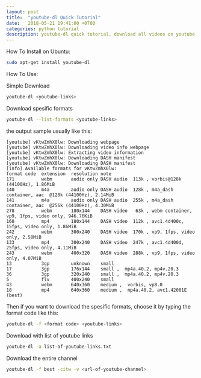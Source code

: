 ```yaml
---
layout: post
title:  "youtube-dl Quick Tutorial"
date:   2018-05-21 19:41:00 +0700
categories: python tutorial
description: youtube-dl quick tutorial, download all videos on youtube channel, download bulk of youtube links
---
```


How To Install on Ubuntu:

``` sh
sudo apt-get install youtube-dl
```

How To Use:

Simple Download

``` sh
youtube-dl <youtube-links>
```

Download spesific formats

``` sh
youtube-dl --list-formats <youtube-links>
```

the output sample usually like this:

    [youtube] vKtwZmhX0lw: Downloading webpage
    [youtube] vKtwZmhX0lw: Downloading video info webpage
    [youtube] vKtwZmhX0lw: Extracting video information
    [youtube] vKtwZmhX0lw: Downloading DASH manifest
    [youtube] vKtwZmhX0lw: Downloading DASH manifest
    [info] Available formats for vKtwZmhX0lw:
    format code  extension  resolution note
    171          webm       audio only DASH audio  113k , vorbis@128k (44100Hz), 1.86MiB
    140          m4a        audio only DASH audio  128k , m4a_dash container, aac  @128k (44100Hz), 2.14MiB
    141          m4a        audio only DASH audio  255k , m4a_dash container, aac  @256k (44100Hz), 4.30MiB
    278          webm       180x144    DASH video   63k , webm container, vp9, 1fps, video only, 946.76KiB
    160          mp4        180x144    DASH video  112k , avc1.4d400c, 15fps, video only, 1.86MiB
    242          webm       300x240    DASH video  170k , vp9, 1fps, video only, 2.50MiB
    133          mp4        300x240    DASH video  247k , avc1.4d400d, 25fps, video only, 4.11MiB
    243          webm       400x320    DASH video  288k , vp9, 1fps, video only, 4.07MiB
    13           3gp        unknown    small
    17           3gp        176x144    small ,  mp4a.40.2, mp4v.20.3
    36           3gp        320x240    small ,  mp4a.40.2, mp4v.20.3
    5            flv        400x240    small
    43           webm       640x360    medium ,  vorbis, vp8.0
    18           mp4        640x360    medium ,  mp4a.40.2, avc1.42001E (best)

Then if you want to download the spesific formats, choose it by typing the format code like this:

``` sh
youtube-dl -f <format code> <youtube-links>
```

Download with list of youtube links

``` sh
youtube-dl -a list-of-youtube-links.txt
```

Download the entire channel

``` sh
youtube-dl -f best -citw -v <url-of-youtube-channel>
```